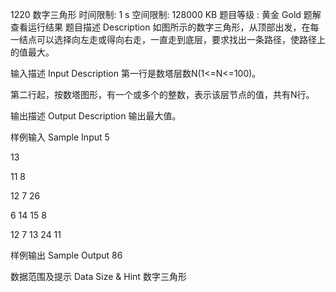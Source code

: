 1220 数字三角形
 时间限制: 1 s
 空间限制: 128000 KB
 题目等级 : 黄金 Gold
 题解
 查看运行结果
题目描述 Description
如图所示的数字三角形，从顶部出发，在每一结点可以选择向左走或得向右走，一直走到底层，要求找出一条路径，使路径上的值最大。


输入描述 Input Description
第一行是数塔层数N(1<=N<=100)。

第二行起，按数塔图形，有一个或多个的整数，表示该层节点的值，共有N行。

输出描述 Output Description
输出最大值。

样例输入 Sample Input
5

13

11 8

12 7 26

6 14 15 8

12 7 13 24 11

样例输出 Sample Output
86

数据范围及提示 Data Size & Hint
数字三角形